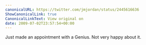 ```yaml
---
canonicalURL: https://twitter.com/jmjordan/status/2445616636
ShowCanonicalLink: true
CanonicalLinkText: View original on
date: 2009-07-02T23:57:54+00:00
---
```

Just made an appointment with a Genius. Not very happy about it.